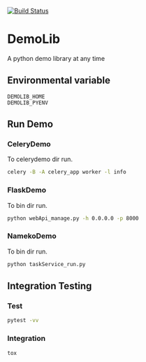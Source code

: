 [![Build Status](https://travis-ci.org/Glf9832/DemoLib.svg?branch=master)](https://travis-ci.org/Glf9832/DemoLib)

# DemoLib  
A python demo library at any time  

## Environmental variable
```
DEMOLIB_HOME
DEMOLIB_PYENV
```

## Run Demo

### CeleryDemo

To celerydemo dir run.
``` bash
celery -B -A celery_app worker -l info
```

### FlaskDemo

To bin dir run.
``` bash
python webApi_manage.py -h 0.0.0.0 -p 8000
```

### NamekoDemo

To bin dir run.
``` bash
python taskService_run.py
```


## Integration Testing

### Test
``` bash
pytest -vv
```

### Integration
``` bash
tox
```

